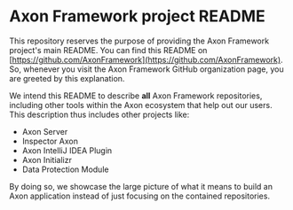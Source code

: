 # Axon Framework project README

This repository reserves the purpose of providing the Axon Framework project's main README.
You can find this README on [https://github.com/AxonFramework](https://github.com/AxonFramework).
So, whenever you visit the Axon Framework GitHub organization page, you are greeted by this explanation.

We intend this README to describe **all** Axon Framework repositories, including other tools within the Axon ecosystem that help out our users.
This description thus includes other projects like:

- Axon Server
- Inspector Axon
- Axon IntelliJ IDEA Plugin
- Axon Initializr
- Data Protection Module

By doing so, we showcase the large picture of what it means to build an Axon application instead of just focusing on the contained repositories. 